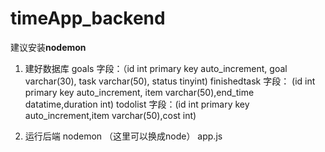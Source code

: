 # timeApp_backend

建议安装**nodemon**

1. 建好数据库
goals           字段：（id int primary key auto_increment, goal varchar(30), task varchar(50), status tinyint) 
finishedtask    字段： (id int primary key auto_increment, item varchar(50),end_time datatime,duration int)
todolist        字段：(id int primary key auto_increment,item varchar(50),cost int)

2. 运行后端
nodemon （这里可以换成node） app.js
